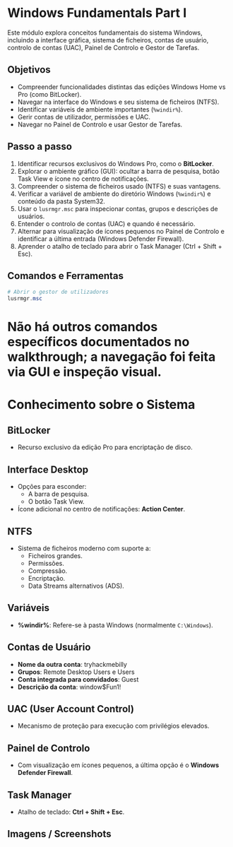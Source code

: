 # Windows Fundamentals Part I

Este módulo explora conceitos fundamentais do sistema Windows, incluindo a interface gráfica, sistema de ficheiros, contas de usuário, controlo de contas (UAC), Painel de Controlo e Gestor de Tarefas.

## Objetivos
- Compreender funcionalidades distintas das edições Windows Home vs Pro (como BitLocker).
- Navegar na interface do Windows e seu sistema de ficheiros (NTFS).
- Identificar variáveis de ambiente importantes (`%windir%`).
- Gerir contas de utilizador, permissões e UAC.
- Navegar no Painel de Controlo e usar Gestor de Tarefas.

## Passo a passo
1. Identificar recursos exclusivos do Windows Pro, como o **BitLocker**.
2. Explorar o ambiente gráfico (GUI): ocultar a barra de pesquisa, botão Task View e ícone no centro de notificações.
3. Compreender o sistema de ficheiros usado (NTFS) e suas vantagens.
4. Verificar a variável de ambiente do diretório Windows (`%windir%`) e conteúdo da pasta System32.
5. Usar o `lusrmgr.msc` para inspecionar contas, grupos e descrições de usuários.
6. Entender o controlo de contas (UAC) e quando é necessário.
7. Alternar para visualização de ícones pequenos no Painel de Controlo e identificar a última entrada (Windows Defender Firewall).
8. Aprender o atalho de teclado para abrir o Task Manager (Ctrl + Shift + Esc).

## Comandos e Ferramentas

```powershell
# Abrir o gestor de utilizadores
lusrmgr.msc
```

# Não há outros comandos específicos documentados no walkthrough; a navegação foi feita via GUI e inspeção visual.

# Conhecimento sobre o Sistema

## BitLocker
- Recurso exclusivo da edição Pro para encriptação de disco.

## Interface Desktop
- Opções para esconder:
  - A barra de pesquisa.
  - O botão Task View.
- Ícone adicional no centro de notificações: **Action Center**.

## NTFS
- Sistema de ficheiros moderno com suporte a:
  - Ficheiros grandes.
  - Permissões.
  - Compressão.
  - Encriptação.
  - Data Streams alternativos (ADS).

## Variáveis
- **%windir%**: Refere-se à pasta Windows (normalmente `C:\Windows`).

## Contas de Usuário
- **Nome da outra conta**: tryhackmebilly
- **Grupos**: Remote Desktop Users e Users
- **Conta integrada para convidados**: Guest
- **Descrição da conta**: window$Fun1!

## UAC (User Account Control)
- Mecanismo de proteção para execução com privilégios elevados.

## Painel de Controlo
- Com visualização em ícones pequenos, a última opção é o **Windows Defender Firewall**.

## Task Manager
- Atalho de teclado: **Ctrl + Shift + Esc**.

## Imagens / Screenshots


